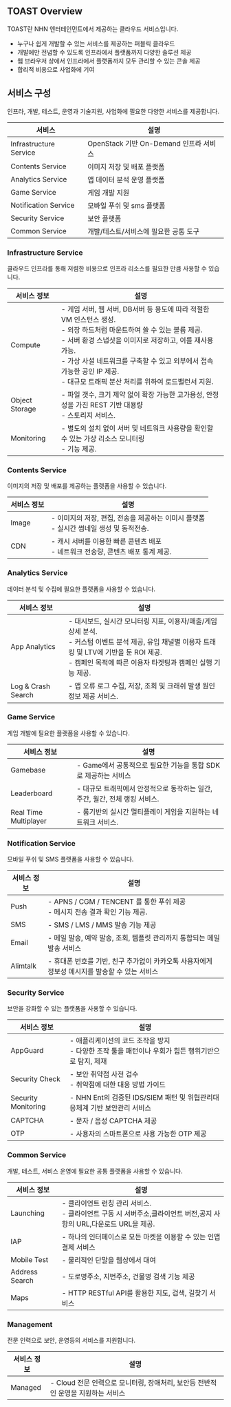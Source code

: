 ## TOAST Overview

TOAST란 NHN 엔터테인먼트에서 제공하는 클라우드 서비스입니다.

- 누구나 쉽게 개발할 수 있는 서비스를 제공하는 퍼블릭 클라우드
- 개발에만 전념할 수 있도록 인프라에서 플랫폼까지 다양한 솔루션 제공
- 웹 브라우저 상에서 인프라에서 플랫폼까지 모두 관리할 수 있는 콘솔 제공
- 합리적 비용으로 사업화에 기여

## 서비스 구성

인프라, 개발, 테스트, 운영과 기술지원, 사업화에 필요한 다양한 서비스를 제공합니다.

|서비스|설명|
|---|---|
|Infrastructure Service|	OpenStack 기반 On-Demand 인프라 서비스|
|Contents Service|	이미지 저장 및 배포 플랫폼|
|Analytics Service|	앱 데이터 분석 운영 플랫폼|
|Game Service|	게임 개발 지원|
|Notification Service|	모바일 푸쉬 및 sms 플랫폼|
|Security Service| 보안 플랫폼 |
|Common Service| 개발/테스트/서비스에 필요한 공통 도구  |

### Infrastructure Service

클라우드 인프라를 통해 저렴한 비용으로 인프라 리소스를 필요한 만큼 사용할 수 있습니다.

|서비스 정보|설명|
|---|---|
|Compute	| - 게임 서버, 웹 서버, DB서버 등 용도에 따라 적절한 VM 인스턴스 생성.<br/>- 외장 하드처럼 마운트하여 쓸 수 있는 볼륨 제공.<br/> -  서버 환경 스냅샷을 이미지로 저장하고, 이를 재사용 가능.<br/> - 가상 사설 네트워크를 구축할 수 있고 외부에서 접속 가능한 공인 IP 제공.<br/> - 대규모 트래픽 분산 처리를 위하여 로드밸런서 지원.|
|Object Storage	| - 파일 갯수, 크기 제약 없이 확장 가능한 고가용성, 안정성을 가진 REST 기반 대용량 <br/> - 스토리지 서비스.|
|Monitoring	| - 별도의 설치 없이 서버 및 네트워크 사용량을 확인할 수 있는 가상 리소스 모니터링 <br/> - 기능 제공.|

### Contents Service

이미지의 저장 및 배포를 제공하는 플랫폼을 사용할 수 있습니다. 

|서비스 정보|설명|
|---|---|
|Image	| - 이미지의 저장, 편집, 전송을 제공하는 이미시 플랫폼<br/> - 실시간 썸네일 생성 및 동적전송.|
|CDN	| - 캐시 서버를 이용한 빠른 콘텐츠 배포<br/> - 네트워크 전송량, 콘텐츠 배포 통계 제공. |

### Analytics Service

데이터 분석 및 수집에 필요한 플랫폼을 사용할 수 있습니다.

|서비스 정보|설명|
|---|---|
|App Analytics| - 대시보드, 실시간 모니터링 지표, 이용자/매출/게임 상세 분석.<br/> - 커스텀 이벤트 분석 제공, 유입 채널별 이용자 트래킹 및 LTV에 기반을 둔 ROI 제공.<br/> - 캠페인 목적에 따른 이용자 타겟팅과 캠페인 실행 기능 제공.|
|Log & Crash Search| - 앱 오류 로그 수집, 저장, 조회 및 크래쉬 발생 원인 정보 제공 서비스.|

### Game Service

게임 개발에 필요한 플랫폼을 사용할 수 있습니다.

|서비스 정보|설명|
|---|---|
|Gamebase| - Game에서 공통적으로 필요한 기능을 통합 SDK로 제공하는 서비스|
|Leaderboard| - 대규모 트래픽에서 안정적으로 동작하는 일간, 주간, 월간, 전체 랭킹 서비스.|
|Real Time Multiplayer| - 룸기반의 실시간 멀티플레이 게임을 지원하는 네트워크 서비스.|

### Notification Service

모바일 푸쉬 및 SMS 플랫폼을 사용할 수 있습니다. 

|서비스 정보|설명|
|---|---|
|Push	| - APNS / CGM / TENCENT 를 통한 푸쉬 제공<br/> - 메시지 전송 결과 확인 기능 제공.|
|SMS	| - SMS / LMS / MMS 발송 기능 제공 |
|Email| - 메일 발송, 예약 발송, 조회, 템플릿 관리까지 통합되는 메일 발송 서비스|
|Alimtalk| - 휴대폰 번호를 기반, 친구 추가없이 카카오톡 사용자에게 정보성 메시지를 발송할 수 있는 서비스|

### Security Service

보안을 강화할 수 있는 플랫폼을 사용할 수 있습니다.  

|서비스 정보|설명|
|---|---|
|AppGuard	| - 애플리케이션의 코드 조작을 방지<br/> - 다양한 조작 툴을 패턴이나 우회가 힘든 행위기반으로 탐지, 제재 |
|Security Check	| - 보안 취약점 사전 검수<br/> - 취약점에 대한 대응 방법 가이드 |
|Security Monitoring| - NHN Ent의 검증된 IDS/SIEM 패턴 및 위협관리대응체계 기반 보안관리 서비스|
|CAPTCHA| - 문자 / 음성 CAPTCHA 제공|
|OTP| - 사용자의 스마트폰으로 사용 가능한 OTP 제공|

### Common Service

개발, 테스트, 서비스 운영에 필요한 공통 플랫폼을 사용할 수 있습니다.

|서비스 정보|설명|
|---|---|
|Launching|- 클라이언트 런칭 관리 서비스.<br/> - 클라이언트 구동 시 서버주소,클라이언트 버전,공지 사항의 URL,다운로드 URL을 제공.|
|IAP| - 하나의 인터페이스로 모든 마켓을 이용할 수 있는 인앱 결제 서비스|
|Mobile Test| - 물리적인 단말을 웹상에서 대여|
|Address Search| - 도로명주소, 지번주소, 건물명 검색 기능 제공|
|Maps| - HTTP RESTful API를 활용한 지도, 검색, 길찾기 서비스|

### Management

전문 인력으로 보안, 운영등의 서비스를 지원합니다. 

|서비스 정보|설명|
|---|---|
|Managed|- Cloud 전문 인력으로 모니터링, 장애처리, 보안등 전반적인 운영을 지원하는 서비스|
